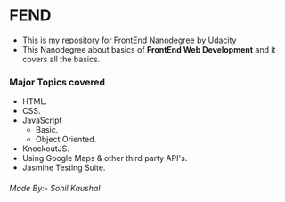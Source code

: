 # FEND
* This is my repository for FrontEnd Nanodegree by Udacity
* This Nanodegree about  basics of **FrontEnd Web Development** and it covers all the basics.

### Major Topics covered

* HTML.
* CSS.
* JavaScript
  * Basic.
  * Object Oriented.
* KnockoutJS.
* Using Google Maps & other third party API's.
* Jasmine Testing Suite.



 ###### Made By:- Sohil Kaushal
